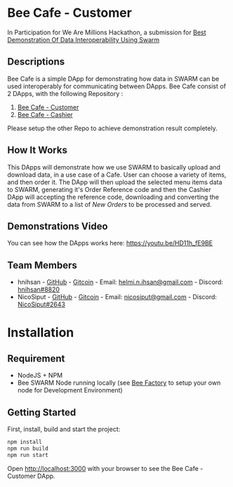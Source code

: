# Bee Cafe - Customer

In Participation for We Are Millions Hackathon, a submission for [Best Demonstration Of Data Interoperability Using Swarm](https://gitcoin.co/issue/fairdatasociety/wam/2/100027831)

## Descriptions

Bee Cafe is a simple DApp for demonstrating how data in SWARM can be used interoperably for communicating between DApps.
Bee Cafe consist of 2 DApps, with the following Repository :

1. [Bee Cafe - Customer](https://github.com/hnihsan/bee-cafe-customer)
2. [Bee Cafe - Cashier](https://github.com/hnihsan/bee-cafe-cashier)

Please setup the other Repo to achieve demonstration result completely.

## How It Works

This DApps will demonstrate how we use SWARM to basically upload and download data, in a use case of a Cafe.
User can choose a variety of items, and then order it. The DApp will then upload the selected menu items data to SWARM, generating it's Order Reference code and then the Cashier DApp will accepting the reference code, downloading and converting the data from SWARM to a list of _New Orders_ to be processed and served.

## Demonstrations Video

You can see how the DApps works here:
https://youtu.be/HD11h_fE9BE

## Team Members

- hnihsan - [GitHub](https://github.com/hnihsan) - [Gitcoin](https://gitcoin.co/hnihsan) - Email: [helmi.n.ihsan@gmail.com](mailto:helmi.n.ihsan@gmail.com) - Discord: [hnihsan#8820](https://discordapp.com/users/513001948098723864)
- NicoSiput - [GitHub](https://github.com/NicoSiput) - [Gitcoin](https://gitcoin.co/nicosiput) - Email: [nicosiput@gmail.com](mailto:nicosiput@gmail.com) - Discord: [NicoSiput#2643](https://discordapp.com/users/524064020437925888)

# Installation

## Requirement

- NodeJS + NPM
- Bee SWARM Node running locally (see [Bee Factory](https://github.com/ethersphere/bee-factory) to setup your own node for Development Environment)

## Getting Started

First, install, build and start the project:

```bash
npm install
npm run build
npm run start
```

Open [http://localhost:3000](http://localhost:3000) with your browser to see the Bee Cafe - Customer DApp.
